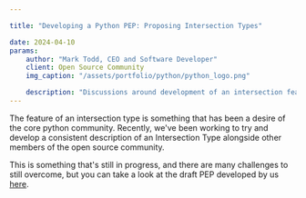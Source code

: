 ```yaml
---

title: "Developing a Python PEP: Proposing Intersection Types"

date: 2024-04-10
params:
    author: "Mark Todd, CEO and Software Developer"
    client: Open Source Community
    img_caption: "/assets/portfolio/python/python_logo.png"

    description: "Discussions around development of an intersection feature for core python"
---
```


The feature of an intersection type is something that has been a desire of the core python community. Recently, we've been working to try and develop a consistent description of an Intersection Type alongside other members of the open source community.


This is something that's still in progress, and there are many challenges to still overcome, but you can take a look at the draft PEP developed by us [here](https://github.com/CarliJoy/intersection_examples/pull/49).
